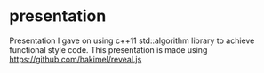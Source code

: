 # presentation
Presentation I gave on using c++11 std::algorithm library to achieve functional style code. This presentation is made using https://github.com/hakimel/reveal.js
